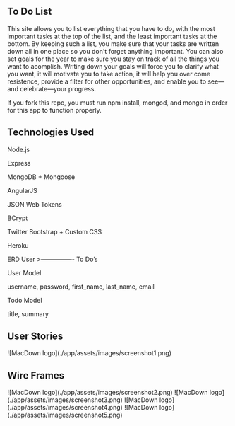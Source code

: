 <h2>To Do List </h2>

This site allows you to list everything that you have to do, with the most important tasks at the top of the list, and the least important tasks at the bottom. By keeping such a list, you make sure that your tasks are written down all in one place so you don't forget anything important. 
You can also set goals for the year to make sure you stay on track of all the things you want to acomplish. Writing down your goals will force you to clarify what you want, it will motivate you to take action, it will help you over come resistence, provide a filter for other opportunities, and enable you to see—and celebrate—your progress. 

If you fork this repo, you must run npm install, mongod, and mongo in order for this app to function properly.

<h2>Technologies Used </h2>
Node.js

Express

MongoDB + Mongoose

AngularJS

JSON Web Tokens

BCrypt

Twitter Bootstrap + Custom CSS

Heroku 
<br>

ERD User >—————- To Do’s 

User Model

username, password, first_name, last_name, email 

Todo Model 

title, summary 

<h2> User Stories </h2>
![MacDown logo](./app/assets/images/screenshot1.png)

<h2> Wire Frames </h2>
![MacDown logo](./app/assets/images/screenshot2.png)
![MacDown logo](./app/assets/images/screenshot3.png)
![MacDown logo](./app/assets/images/screenshot4.png)
![MacDown logo](./app/assets/images/screenshot5.png)